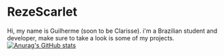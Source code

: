 # RezeScarlet
Hi, my name is Guilherme (soon to be Clarisse). i'm a Brazilian student and developer, make sure to take a look is some of my projects.
[![Anurag's GitHub stats](https://github-readme-stats.vercel.app/api?username=anuraghazra)](https://github.com/anuraghazra/github-readme-stats)
